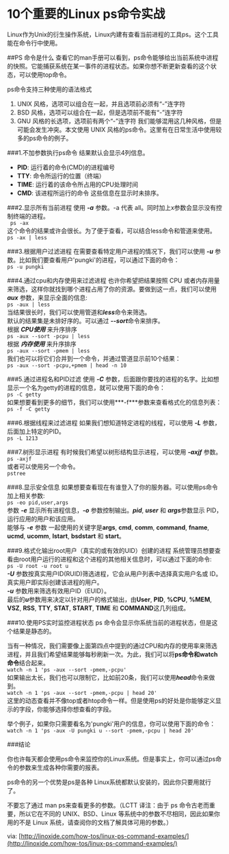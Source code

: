 # 10个重要的Linux ps命令实战

Linux作为Unix的衍生操作系统，Linux内建有查看当前进程的工具ps。这个工具能在命令行中使用。

##PS 命令是什么
查看它的man手册可以看到，ps命令能够给出当前系统中进程的快照。它能捕获系统在某一事件的进程状态。如果你想不断更新查看的这个状态，可以使用top命令。

ps命令支持三种使用的语法格式
1. UNIX 风格，选项可以组合在一起，并且选项前必须有“-”连字符
2. BSD 风格，选项可以组合在一起，但是选项前不能有“-”连字符
3. GNU 风格的长选项，选项前有两个“-”连字符
我们能够混用这几种风格，但是可能会发生冲突。本文使用 UNIX 风格的ps命令。这里有在日常生活中使用较多的ps命令的例子。


###1.不加参数执行ps命令
结果默认会显示4列信息。
* **PID**: 运行着的命令(CMD)的进程编号
* **TTY**: 命令所运行的位置（终端）
* **TIME**: 运行着的该命令所占用的CPU处理时间
* **CMD**: 该进程所运行的命令
这些信息在显示时未排序。


###2.显示所有当前进程
使用 ***-a*** 参数。-a 代表 all。同时加上x参数会显示没有控制终端的进程。  
` ps -ax`  
这个命令的结果或许会很长。为了便于查看，可以结合less命令和管道来使用。  
`ps -ax | less`  


###3.根据用户过滤进程
在需要查看特定用户进程的情况下，我们可以使用 ***-u*** 参数。比如我们要查看用户'pungki'的进程，可以通过下面的命令：  
`ps -u pungki`  


###4.通过cpu和内存使用来过滤进程
也许你希望把结果按照 CPU 或者内存用量来筛选，这样你就找到哪个进程占用了你的资源。要做到这一点，我们可以使用 ***aux*** 参数，来显示全面的信息:    
`ps -aux | less`    
当结果很长时，我们可以使用管道和***less***命令来筛选。    
默认的结果集是未排好序的。可以通过 ***--sort***命令来排序。    
根据 ***CPU使用*** 来升序排序  
`ps -aux --sort -pcpu | less`  
根据 ***内存使用*** 来升序排序  
`ps -aux --sort -pmem | less`  
我们也可以将它们合并到一个命令，并通过管道显示前10个结果：  
`ps -aux --sort -pcpu,+pmem | head -n 10`  


###5.通过进程名和PID过滤
使用 ***-C*** 参数，后面跟你要找的进程的名字。比如想显示一个名为getty的进程的信息，就可以使用下面的命令：  
`ps -C getty`  
如果想要看到更多的细节，我们可以使用***-f***参数来查看格式化的信息列表：  
`ps -f -C getty`  


###6.根据线程来过滤进程
如果我们想知道特定进程的线程，可以使用 ***-L*** 参数，后面加上特定的PID。  
`ps -L 1213`  


###7.树形显示进程
有时候我们希望以树形结构显示进程，可以使用 ***-axjf*** 参数。  
`ps -axjf`  
或者可以使用另一个命令。  
`pstree`  


###8.显示安全信息
如果想要查看现在有谁登入了你的服务器。可以使用ps命令加上相关参数:  
`ps -eo pid,user,args`  
参数 ***-e*** 显示所有进程信息，***-o*** 参数控制输出。***pid***, ***user*** 和 ***args***参数显示 PID，运行应用的用户和该应用。    
能够与 ***-e*** 参数 一起使用的关键字是**args**, **cmd**, **comm**, **command**, **fname**, **ucmd**, **ucomm**, **lstart**, **bsdstart** 和 **start**。  


###9.格式化输出root用户（真实的或有效的UID）创建的进程
系统管理员想要查看由root用户运行的进程和这个进程的其他相关信息时，可以通过下面的命令:  
`ps -U root -u root u`  
***-U*** 参数按真实用户ID(RUID)筛选进程，它会从用户列表中选择真实用户名或 ID。真实用户即实际创建该进程的用户。  
***-u*** 参数用来筛选有效用户ID（EUID）。  
最后的***u***参数用来决定以针对用户的格式输出，由**User**, **PID**, **%CPU**, **%MEM**, **VSZ**, **RSS**, **TTY**, **STAT**, **START**, **TIME** 和 **COMMAND**这几列组成。  


###10.使用PS实时监控进程状态
ps 命令会显示你系统当前的进程状态，但是这个结果是静态的。  

当有一种情况，我们需要像上面第四点中提到的通过CPU和内存的使用率来筛选进程，并且我们希望结果能够每秒刷新一次。为此，我们可以将**ps命令和watch命令**结合起来。  
`watch -n 1 'ps -aux --sort -pmem,-pcpu'`  
如果输出太长，我们也可以限制它，比如前20条，我们可以使用***head***命令来做到。  
`watch -n 1 'ps -aux --sort -pmem,-pcpu | head 20'`  
这里的动态查看并不像top或者htop命令一样。但是使用ps的好处是你能够定义显示的字段，你能够选择你想查看的字段。  

举个例子，如果你只需要看名为'pungki'用户的信息，你可以使用下面的命令：  
`watch -n 1 'ps -aux -U pungki u --sort -pmem,-pcpu | head 20'`  



###结论

你也许每天都会使用ps命令来监控你的Linux系统。但是事实上，你可以通过ps命令的参数来生成各种你需要的报表。

ps命令的另一个优势是ps是各种 Linux系统都默认安装的，因此你只要用就行了。

不要忘了通过 man ps来查看更多的参数。（LCTT 译注：由于 ps 命令古老而重要，所以它在不同的 UNIX、BSD、Linux 等系统中的参数不尽相同，因此如果你用的不是 Linux 系统，请查阅你的文档了解具体可用的参数。）

via: [http://linoxide.com/how-tos/linux-ps-command-examples/](http://linoxide.com/how-tos/linux-ps-command-examples/)

